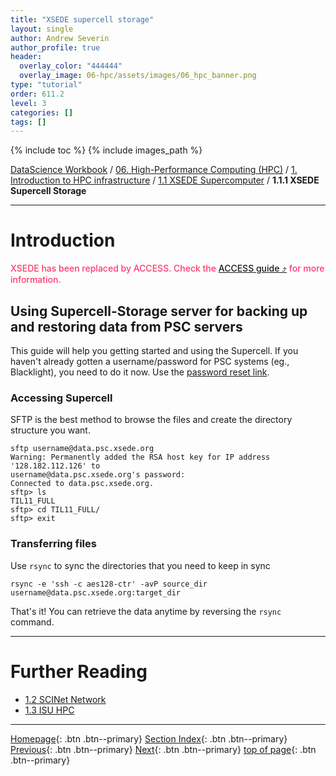 ```yaml
---
title: "XSEDE supercell storage"
layout: single
author: Andrew Severin
author_profile: true
header:
  overlay_color: "444444"
  overlay_image: 06-hpc/assets/images/06_hpc_banner.png
type: "tutorial"
order: 611.2
level: 3
categories: []
tags: []
---
```


{% include toc %}
{% include images_path %}

[DataScience Workbook](https://datascience.101workbook.org/) / [06. High-Performance Computing (HPC)](../../00-IntroToHPC-LandingPage.md) / [1. Introduction to HPC infrastructure](../01-introduction-to-hpc-infrastructure.md) / [1.1 XSEDE Supercomputer](01-supercomputer-intro) / **1.1.1 XSEDE Supercell Storage**

---


# Introduction

<span style="color: #ff3870;font-weight: 500;"> XSEDE has been replaced by ACCESS. Check the [ACCESS guide ⤴](01-supercomputer-intro.md) for more information. </span>

## Using Supercell-Storage server for backing up and restoring data from PSC servers

 This guide will help you getting started and using the Supercell. If you haven't already gotten a username/password for PSC systems (eg., Blacklight), you need to do it now. Use the [password reset link](http://psc.edu/index.php/resources-for-users/allocations "password reset link").

### Accessing Supercell ###

SFTP is the best method to browse the files and create the directory structure you want.
```
sftp username@data.psc.xsede.org
Warning: Permanently added the RSA host key for IP address '128.182.112.126' to
username@data.psc.xsede.org's password:
Connected to data.psc.xsede.org.
sftp> ls
TIL11_FULL
sftp> cd TIL11_FULL/
sftp> exit
```

### Transferring files ###

Use  `rsync` to sync the directories that you need to keep in sync

```
rsync -e 'ssh -c aes128-ctr' -avP source_dir username@data.psc.xsede.org:target_dir
```

That's it! You can retrieve the data anytime by reversing the  `rsync` command.



___
# Further Reading
* [1.2 SCINet Network](../02-SCINET/01-scient-network-intro)
* [1.3 ISU HPC](../03-ISUHPC/01-isu-hpc-intro)

___

[Homepage](../../../index.md){: .btn  .btn--primary}
[Section Index](../../00-IntroToHPC-LandingPage){: .btn  .btn--primary}
[Previous](01-supercomputer-intro){: .btn  .btn--primary}
[Next](../02-SCINET/01-scient-network-intro){: .btn  .btn--primary}
[top of page](#introduction){: .btn  .btn--primary}
